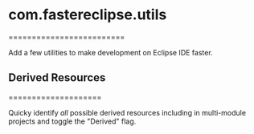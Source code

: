 # com.fastereclipse.utils
=========================

Add a few utilities to make development on Eclipse IDE faster.

## Derived Resources
====================

Quicky identify *all* possible derived resources including in multi-module projects and toggle the "Derived" flag.

